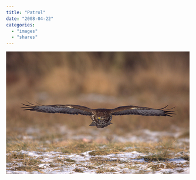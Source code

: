 ```yaml
---
title: "Patrol"
date: "2008-04-22"
categories: 
  - "images"
  - "shares"
---
```


![](images/4wnP83SaF84ca5z30CISAwqu_1280.jpg)
